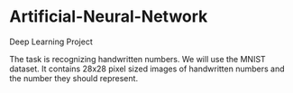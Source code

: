 # Artificial-Neural-Network
Deep Learning Project

The task is recognizing handwritten numbers. 
We will use the MNIST dataset. It contains 28x28 pixel sized images of handwritten numbers and the number they should represent.

